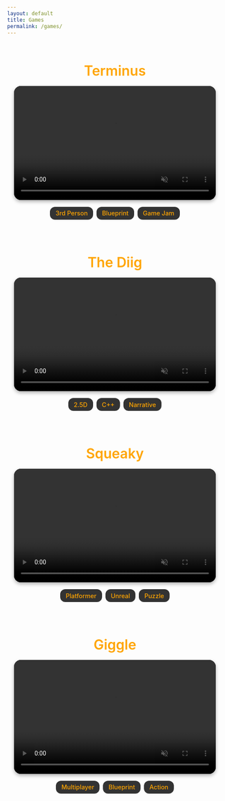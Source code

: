 ```yaml
---
layout: default
title: Games
permalink: /games/
---
```


<style>
  .games-grid {
    display: flex;
    flex-direction: column;
    align-items: center;
    gap: 4rem;
    padding: 3rem 1rem;
  }

  .game-wrapper {
    width: 100%;
    max-width: 900px;
    display: flex;
    flex-direction: column;
    align-items: center;
    text-align: center;
  }

  .game-title {
    font-size: 2rem;
    font-weight: 600;
    margin-bottom: 1rem;
    color: #FFA500;
  }

  .game-card {
    width: 100%;
    border-radius: 16px;
    overflow: hidden;
    background-color: #1f1f1f;
    box-shadow: 0 4px 8px rgba(0,0,0,0.3);
    text-decoration: none;
    transition: transform 0.3s ease;
  }

  .game-card:hover {
    transform: scale(1.01);
  }

  .game-video {
    width: 100%;
    aspect-ratio: 16 / 9;
    object-fit: cover;
    cursor: pointer;
    display: block;
  }

  .tag-container {
    display: flex;
    flex-wrap: wrap;
    gap: 0.5rem;
    padding: 1rem;
    justify-content: center;
  }

  .tag {
    background-color: #333;
    color: #FFA500;
    font-size: 0.9rem;
    padding: 0.4rem 0.8rem;
    border-radius: 12px;
    font-weight: 500;
  }

  @media (max-width: 768px) {
    .game-title {
      font-size: 1.5rem;
    }

    .game-video {
      aspect-ratio: 1 / 1;
    }
  }
</style>

<div class="games-grid">

  <div class="game-wrapper">
    <div class="game-title">Terminus</div>
    <a class="game-card" href="{{ '/games/terminus/' | relative_url }}">
      <video
        class="game-video"
        src="{{ '/assets/WEB_Terminus_Pres.mp4' | relative_url }}"
        muted
        loop
        preload="metadata"
        onmouseenter="this.play()"
        onmouseleave="this.pause(); this.currentTime = 0;"
      ></video>
    </a>
    <div class="tag-container">
      <div class="tag">3rd Person</div>
      <div class="tag">Blueprint</div>
      <div class="tag">Game Jam</div>
    </div>
  </div>

  <div class="game-wrapper">
    <div class="game-title">The Diig</div>
    <a class="game-card" href="{{ '/games/thediig/' | relative_url }}">
      <video
        class="game-video"
        src="{{ '/assets/WEB_TheDiig_Pres.mp4' | relative_url }}"
        muted
        loop
        preload="metadata"
        onmouseenter="this.play()"
        onmouseleave="this.pause(); this.currentTime = 0;"
      ></video>
    </a>
    <div class="tag-container">
      <div class="tag">2.5D</div>
      <div class="tag">C++</div>
      <div class="tag">Narrative</div>
    </div>
  </div>

  <div class="game-wrapper">
    <div class="game-title">Squeaky</div>
    <a class="game-card" href="{{ '/games/squeaky/' | relative_url }}">
      <video
        class="game-video"
        src="{{ '/assets/WEB_Squeaky_Pres.mp4' | relative_url }}"
        muted
        loop
        preload="metadata"
        onmouseenter="this.play()"
        onmouseleave="this.pause(); this.currentTime = 0;"
      ></video>
    </a>
    <div class="tag-container">
      <div class="tag">Platformer</div>
      <div class="tag">Unreal</div>
      <div class="tag">Puzzle</div>
    </div>
  </div>

  <div class="game-wrapper">
    <div class="game-title">Giggle</div>
    <a class="game-card" href="{{ '/games/giggle/' | relative_url }}">
      <video
        class="game-video"
        src="{{ '/assets/WEB_Giggle_Pres.mp4' | relative_url }}"
        muted
        loop
        preload="metadata"
        onmouseenter="this.play()"
        onmouseleave="this.pause(); this.currentTime = 0;"
      ></video>
    </a>
    <div class="tag-container">
      <div class="tag">Multiplayer</div>
      <div class="tag">Blueprint</div>
      <div class="tag">Action</div>
    </div>
  </div>

</div>
